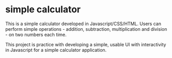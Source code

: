 # simple calculator

This is a simple calculator developed in Javascript/CSS/HTML. Users can perform simple operations - addition, subtraction, multiplication and division - on two numbers each time.


This project is practice with developing a simple, usable UI with interactivity in Javascript for a simple calculator application.
